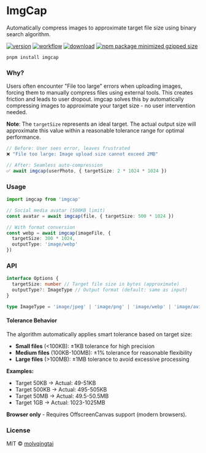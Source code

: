 # ImgCap

Automatically compress images to approximate target file size using binary search algorithm.

[![version](https://img.shields.io/github/v/release/molvqingtai/imgcap)](https://www.npmjs.com/package/imgcap) [![workflow](https://github.com/molvqingtai/imgcap/actions/workflows/ci.yml/badge.svg)](https://github.com/molvqingtai/imgcap/actions) [![download](https://img.shields.io/npm/dt/imgcap)](https://www.npmjs.com/package/imgcap) [![npm package minimized gzipped size](https://img.shields.io/bundlejs/size/imgcap)](https://www.npmjs.com/package/imgcap)

```shell
pnpm install imgcap
```

### Why?

Users often encounter "File too large" errors when uploading images, forcing them to manually compress files using external tools. This creates friction and leads to user dropout. imgcap solves this by automatically compressing images to approximate your target size - no user intervention needed.

**Note**: The `targetSize` represents an ideal target. The actual output size will approximate this value within a reasonable tolerance range for optimal performance.

```typescript
// Before: User sees error, leaves frustrated
❌ "File too large: Image upload size cannot exceed 2MB"

// After: Seamless auto-compression
✅ await imgcap(userPhoto, { targetSize: 2 * 1024 * 1024 })
```

### Usage

```typescript
import imgcap from 'imgcap'

// Social media avatar (500KB limit)
const avatar = await imgcap(file, { targetSize: 500 * 1024 })

// With format conversion
const webp = await imgcap(imageFile, {
  targetSize: 300 * 1024,
  outputType: 'image/webp'
})
```

### API

```typescript
interface Options {
  targetSize: number // Target file size in bytes (approximate)
  outputType?: ImageType // Output format (default: same as input)
}

type ImageType = 'image/jpeg' | 'image/png' | 'image/webp' | 'image/avif'
```

#### Tolerance Behavior

The algorithm automatically applies smart tolerance based on target size:

- **Small files** (<100KB): ±1KB tolerance for high precision
- **Medium files** (100KB-100MB): ±1% tolerance for reasonable flexibility
- **Large files** (>100MB): ±1MB tolerance to avoid excessive processing

**Examples:**

- Target 50KB → Actual: 49-51KB
- Target 500KB → Actual: 495-505KB
- Target 50MB → Actual: 49.5-50.5MB
- Target 1GB → Actual: 1023-1025MB

**Browser only** - Requires OffscreenCanvas support (modern browsers).

### License

MIT © [molvqingtai](https://github.com/molvqingtai)
